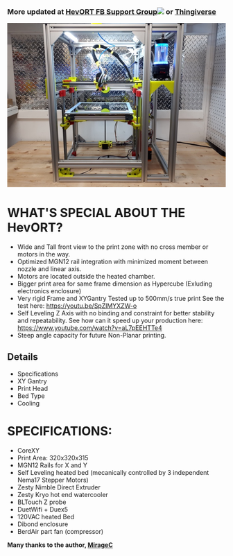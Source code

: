 ### More updated at [HevORT FB Support Group![](http://icons.iconarchive.com/icons/paomedia/small-n-flat/48/social-facebook-icon.png)](https://www.facebook.com/groups/hevort/) or [Thingiverse](https://www.thingiverse.com/thing:3532039)

![](/docs/assets/images/printer.jpg)

# WHAT'S SPECIAL ABOUT THE HevORT?

* Wide and Tall front view to the print zone with no cross member or motors in the way.
* Optimized MGN12 rail integration with minimized moment between nozzle and linear axis.
* Motors are located outside the heated chamber.
* Bigger print area for same frame dimension as Hypercube (Exluding electronics enclosure)
* Very rigid Frame and XYGantry Tested up to 500mm/s true print
See the test here: https://youtu.be/SpZlMYXZW-o
* Self Leveling Z Axis with no binding and constraint for better stability and repeatability.
See how can it speed up your production here: https://www.youtube.com/watch?v=aL7pEEHTTe4
* Steep angle capacity for future Non-Planar printing.

## Details
* Specifications
* XY Gantry
* Print Head
* Bed Type
* Cooling


# SPECIFICATIONS:

* CoreXY
* Print Area: 320x320x315
* MGN12 Rails for X and Y
* Self Leveling heated bed (mecanically controlled by 3 independent Nema17 Stepper Motors)
* Zesty Nimble Direct Extruder
* Zesty Kryo hot end watercooler
* BLTouch Z probe
* DuetWifi + Duex5
* 120VAC heated Bed
* Dibond enclosure
* BerdAir part fan (compressor)


**Many thanks to the author, [MirageC](https://www.thingiverse.com/MirageC)**